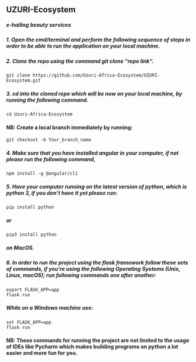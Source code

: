 ## UZURI-Ecosystem
##### e-hailing beauty services

##### 1. Open the cmd/terminal and perform the following sequence of steps in order to be able to run the application on your local machine.

##### 2. Clone the repo using the command git clone “repo link“.

    git clone https://github.com/Uzuri-Africa-Ecosystem/UZURI-Ecosystem.git

##### 3. cd into the cloned repo which will be now on your local machine, by running the following command.

    cd Uzuri-Africa-Ecosystem

#### NB: Create a local branch immediately by running:

    git checkout -b Your_branch_name

##### 4. Make sure that you have installed angular in your computer, if not please run the following command,

    npm install -g @angular/cli

##### 5. Have your computer running on the latest version of python, which is python 3, if you don’t have it yet please run:
    
    pip install python
#####    or
    pip3 install python
#####    on MacOS.

##### 6. In order to run the project using the flask framework follow these sets of commands, if you’re using the following Operating Systems (Unix, Linux, macOS); run following commands one after another:
    
    export FLASK_APP=app
    flask run

##### While on a Windows machine use:
    set FLASK_APP=app
    flask run

#### NB: These commands for running the project are not limited to the usage of IDEs like Pycharm which makes building programs on python a lot easier and more fun for you.
